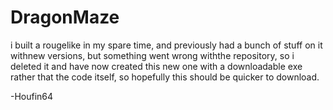 # DragonMaze
i built a rougelike in my spare time, and previously had a bunch of stuff on it withnew versions, but something went wrong withthe repository, so i deleted it and have now created this new one with  a downloadable exe rather that the code itself, so hopefully this should be quicker to download.  


-Houfin64
